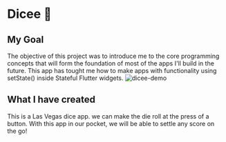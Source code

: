 # Dicee 🎲

## My Goal

The objective of this project was to introduce me to the core programming concepts that will form the foundation of most of the apps I'll build in the future. This app has tought me how to make apps with functionality using setState() inside Stateful Flutter widgets.
![dicee-demo](https://user-images.githubusercontent.com/119089252/212449620-3b169489-9ff2-4b20-bc5a-9bc992b82254.gif)

## What I have created

This is a Las Vegas dice app. we can make the die roll at the press of a button. With this app in our pocket, we will be able to settle any score on the go!
